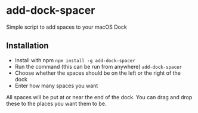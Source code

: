 # add-dock-spacer

Simple script to add spaces to your macOS Dock

## Installation

- Install with npm `npm install -g add-dock-spacer`
- Run the command (this can be run from anywhere) `add-dock-spacer`
- Choose whether the spaces should be on the left or the right of the dock
- Enter how many spaces you want

All spaces will be put at or near the end of the dock. You can drag and drop these to the places you want them to be. 